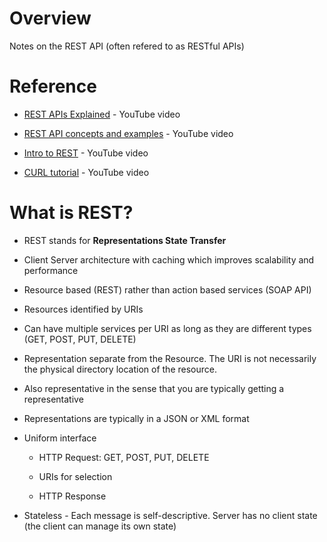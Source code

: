 # Overview

Notes on the REST API (often refered to as RESTful APIs)

# Reference

* [REST APIs Explained](https://www.youtube.com/watch?v=Q-BpqyOT3a8) - YouTube video

* [REST API concepts and examples](https://www.youtube.com/watch?v=7YcW25PHnAA) - YouTube video

* [Intro to REST](https://www.youtube.com/watch?v=llpr5924N7E) - YouTube video

* [CURL tutorial](https://www.youtube.com/watch?v=7XUibDYw4mc) - YouTube video

# What is REST?

* REST stands for **Representations State Transfer**

* Client Server architecture with caching which improves scalability and performance

* Resource based (REST) rather than action based services (SOAP API)

* Resources identified by URIs

* Can have multiple services per URI as long as they are different types (GET, POST, PUT, DELETE)

* Representation separate from the Resource.  The URI is not necessarily the physical directory location of the resource.

* Also representative  in the sense that you are typically getting a representative 

* Representations are typically in a JSON or XML format

* Uniform interface

  * HTTP Request: GET, POST, PUT, DELETE
  
  * URIs for selection
  
  * HTTP Response

* Stateless - Each message is self-descriptive.  Server has no client state (the client can manage its own state)


